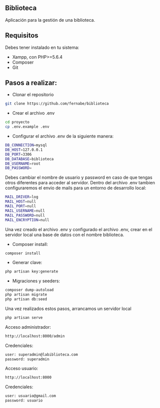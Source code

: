 ## Biblioteca

Aplicación para la gestión de una biblioteca.

## Requisitos

Debes tener instalado en tu sistema:
- Xampp, con PHP>=5.6.4
- Composer
- Git

## Pasos a realizar:

- Clonar el repositorio
```bash
git clone https://github.com/fernabe/biblioteca
```
- Crear el archivo .env
```bash
cd proyecto
cp .env.example .env
```
- Configurar el archivo .env de la siguiente manera:
```bash
DB_CONNECTION=mysql
DB_HOST=127.0.0.1
DB_PORT=3306
DB_DATABASE=biblioteca
DB_USERNAME=root
DB_PASSWORD=
```
Debes cambiar el nombre de usuario y password en caso de que tengas otros diferentes para acceder al servidor.
Dentro del archivo .env tambien configuraremos el envio de mails para un entorno de desarrollo local:
```bash
MAIL_DRIVER=log
MAIL_HOST=null
MAIL_PORT=null
MAIL_USERNAME=null
MAIL_PASSWORD=null
MAIL_ENCRYPTION=null
```
Una vez creado el archivo .env y configurado el archivo .env, crear en el servidor local una base de datos con el nombre biblioteca.

- Composer install:
```bash
composer install
```
- Generar clave:
```bash
php artisan key:generate
```
- Migraciones y seeders:
```bash
composer dump-autoload
php artisan migrate
php artisan db:seed
```
Una vez realizados estos pasos, arrancamos un servidor local
```bash
php artisan serve
```
Acceso administrador:
```bash
http://localhost:8000/admin
```
Credenciales:
```bash
user: superadmin@labiblioteca.com
password: superadmin
```
Acceso usuario:
```bash
http://localhost:8000
```
Credenciales:
```bash
user: usuario@gmail.com
password: usuario
```
